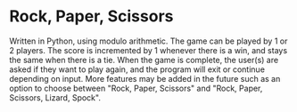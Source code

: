 # Rock, Paper, Scissors
Written in Python, using modulo arithmetic. The game can be played by 1 or 2 players. The score is
incremented by 1 whenever there is a win, and stays the same when there is a tie. When the game is
complete, the user(s) are asked if they want to play again, and the program will exit or continue
depending on input. More features may be added in the future such as an option to choose between
"Rock, Paper, Scissors" and "Rock, Paper, Scissors, Lizard, Spock".
